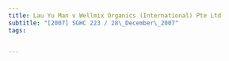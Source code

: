 ```yaml
---
title: Lau Yu Man v Wellmix Organics (International) Pte Ltd 
subtitle: "[2007] SGHC 223 / 28\_December\_2007"
tags:


---
```


